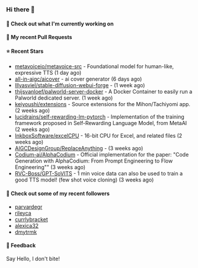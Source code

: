 ### Hi there 👋

#### 👷 Check out what I'm currently working on

#### 🔨 My recent Pull Requests


#### ⭐ Recent Stars

- [metavoiceio/metavoice-src](https://github.com/metavoiceio/metavoice-src) - Foundational model for human-like, expressive TTS (1 day ago)
- [all-in-aigc/aicover](https://github.com/all-in-aigc/aicover) - ai cover generator (6 days ago)
- [lllyasviel/stable-diffusion-webui-forge](https://github.com/lllyasviel/stable-diffusion-webui-forge) -  (1 week ago)
- [thijsvanloef/palworld-server-docker](https://github.com/thijsvanloef/palworld-server-docker) - A Docker Container to easily run a Palworld dedicated server. (1 week ago)
- [keiyoushi/extensions](https://github.com/keiyoushi/extensions) - Source extensions for the Mihon/Tachiyomi app. (2 weeks ago)
- [lucidrains/self-rewarding-lm-pytorch](https://github.com/lucidrains/self-rewarding-lm-pytorch) - Implementation of the training framework proposed in Self-Rewarding Language Model, from MetaAI (2 weeks ago)
- [InkboxSoftware/excelCPU](https://github.com/InkboxSoftware/excelCPU) - 16-bit CPU for Excel, and related files (2 weeks ago)
- [AIGCDesignGroup/ReplaceAnything](https://github.com/AIGCDesignGroup/ReplaceAnything) -  (3 weeks ago)
- [Codium-ai/AlphaCodium](https://github.com/Codium-ai/AlphaCodium) - Official implementation for the paper: &#34;Code Generation with AlphaCodium: From Prompt Engineering to Flow Engineering&#34;&#34; (3 weeks ago)
- [RVC-Boss/GPT-SoVITS](https://github.com/RVC-Boss/GPT-SoVITS) - 1 min voice data can also be used to train a good TTS model! (few shot voice cloning) (3 weeks ago)

#### 👯 Check out some of my recent followers

- [parvardegr](https://github.com/parvardegr)
- [rileyca](https://github.com/rileyca)
- [currlybracket](https://github.com/currlybracket)
- [alexica32](https://github.com/alexica32)
- [dmytrmk](https://github.com/dmytrmk)

#### 💬 Feedback

Say Hello, I don't bite!